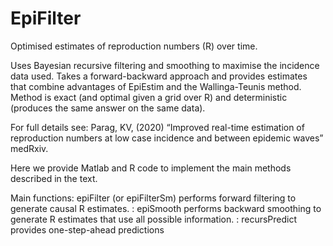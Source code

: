 # EpiFilter
Optimised estimates of reproduction numbers (R) over time.

Uses Bayesian recursive filtering and smoothing to maximise the incidence data used.
Takes a forward-backward approach and provides estimates that combine advantages of EpiEstim and the Wallinga-Teunis method.
Method is exact (and optimal given a grid over R) and deterministic (produces the same answer on the same data).

For full details see: 
Parag, KV, (2020) “Improved real-time estimation of reproduction numbers at low case incidence and between epidemic waves” medRxiv.

Here we provide Matlab and R code to implement the main methods described in the text.

Main functions: epiFilter (or epiFilterSm) performs forward filtering to generate causal R estimates.
              : epiSmooth performs backward smoothing to generate R estimates that use all possible information.
              : recursPredict provides one-step-ahead predictions
